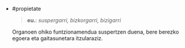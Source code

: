 - #propietate
  > **eu.**: *suspergarri, bizkorgarri, bizigarri*
  
  Organoen ohiko funtzionamendua suspertzen duena, bere berezko egoera eta gaitasunetara itzularaziz.